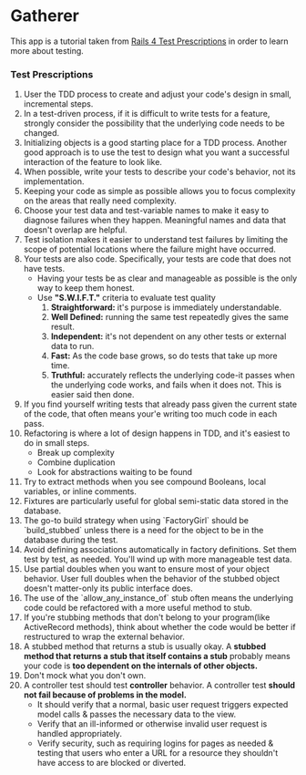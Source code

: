 # Gatherer
  This app is a tutorial taken from [Rails 4 Test Prescriptions](https://pragprog.com/book/nrtest2/rails-4-test-prescriptions) in order to learn more about testing.

### Test Prescriptions
  <ol>
    <li>User the TDD process to create and adjust your code's design in small, incremental steps.</li>
    <li>In a test-driven process, if it is difficult to write tests for a feature, strongly consider the possibility that the underlying code needs to be changed.</li>
    <li>Initializing objects is a good starting place for a TDD process. Another good approach is to use the test to design what you want a successful interaction of the feature to look like.</li>
    <li>When possible, write your tests to describe your code's behavior, not its implementation.</li>
    <li>Keeping your code as simple as possible allows you to focus complexity on the areas that really need complexity.</li>
    <li>Choose your test data and test-variable names to make it easy to diagnose failures when they happen. Meaningful names and data that doesn't overlap are helpful.</li>
    <li>Test isolation makes it easier to understand test failures by limiting the scope of potential locations where the failure might have occurred.</li>
    <li>Your tests are also code. Specifically, your tests are code that does not have tests.
      <ul>
        <li>Having your tests be as clear and manageable as possible is the only way to keep them honest.</li>
        <li>Use <b>"S.W.I.F.T."</b> criteria to evaluate test quality
          <ol>
            <li><b>Straightforward:</b> it's purpose is immediately understandable.</li>
            <li><b>Well Defined:</b> running the same test repeatedly gives the same result.</li>
            <li><b>Independent:</b> it's not dependent on any other tests or external data to run.</li>
            <li><b>Fast:</b> As the code base grows, so do tests that take up more time.</li>
            <li><b>Truthful:</b> accurately reflects the underlying code-it passes when the underlying code works, and fails when it does not. This is easier said then done.</li>
          </ol>
        </li>
      </ul>
    </li>
    <li>If you find yourself writing tests that already pass given the current state of the code, that often means your'e writing too much code in each pass.</li>
    <li>Refactoring is where a lot of design happens in TDD, and it's easiest to do in small steps.
      <ul>
      <li>Break up complexity</li>
      <li>Combine duplication</li>
      <li>Look for abstractions waiting to be found</li>
      </ul>
    </li>
    <li>Try to extract methods when you see compound Booleans, local variables, or inline comments.</li>
    <li>Fixtures are particularly useful for global semi-static data stored in the database.</li>
    <li>The go-to build strategy when using `FactoryGirl` should be `build_stubbed` unless there is a need for the object to be in the database during the test.</li>
    <li>Avoid defining associations automatically in factory definitions. Set them test by test, as needed. You'll wind up with more manageable test data.</li>
    <li>Use partial doubles when you want to ensure most of your object behavior. User full doubles when the behavior of the stubbed object doesn't matter-only its public interface does.</li>
    <li>The use of the `allow_any_instance_of` stub often means the underlying code could be refactored with a more useful method to stub.</li>
    <li>If you're stubbing methods that don't belong to your program(like ActiveRecord methods), think about whether the code would be better if restructured to wrap the external behavior.</li>
    <li>A stubbed method that returns a stub is usually okay. A <b>stubbed method that returns a stub that itself contains a stub</b> probably means your code is <b>too dependent on the internals of other objects.</b></li>
    <li>Don't mock what you don't own.</li>
    <li>A controller test should test <b>controller</b> behavior. A controller test <b>should not fail because of problems in the model.</b>
      <ul>
        <li>It should verify that a normal, basic user request triggers expected model calls & passes the necessary data to the view.</li>
        <li>Verify that an ill-informed or otherwise invalid user request is handled appropriately.</li>
        <li>Verify security, such as requiring logins for pages as needed & testing that users who enter a URL for a resource they shouldn't have access to are blocked or diverted.</li>
      </ul>
    </li>
  <ol>
